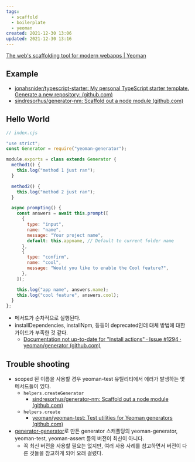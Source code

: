 ```yaml
---
tags:
  - scaffold
  - boilerplate
  - yeoman
created: 2021-12-30 13:06
updated: 2021-12-30 13:16
---
```


[The web's scaffolding tool for modern webapps | Yeoman](https://yeoman.io/)

## Example

- [jonahsnider/typescript-starter: My personal TypeScript starter template. Generate a new repository: (github.com)](https://github.com/jonahsnider/typescript-starter)
- [sindresorhus/generator-nm: Scaffold out a node module (github.com)](https://github.com/sindresorhus/generator-nm)

## Hello World

```js
// index.cjs

"use strict";
const Generator = require("yeoman-generator");

module.exports = class extends Generator {
  method1() {
    this.log("method 1 just ran");
  }

  method2() {
    this.log("method 2 just ran");
  }

  async prompting() {
    const answers = await this.prompt([
      {
        type: "input",
        name: "name",
        message: "Your project name",
        default: this.appname, // Default to current folder name
      },
      {
        type: "confirm",
        name: "cool",
        message: "Would you like to enable the Cool feature?",
      },
    ]);

    this.log("app name", answers.name);
    this.log("cool feature", answers.cool);
  }
};
```

- 메서드가 순차적으로 실행된다.
- installDependencies, installNpm, 등등이 deprecated인데 대체 방법에 대한 가이드가 부족한 것 같다.
	- [Documentation not up-to-date for "Install actions" · Issue #1294 · yeoman/generator (github.com)](https://github.com/yeoman/generator/issues/1294)

## Trouble shooting

- scoped 된 이름을 사용할 경우 yeoman-test 유틸리티에서 에러가 발생하는 몇 메서드들이 있다.
	- `helpers.createGenerator`
		- [sindresorhus/generator-nm: Scaffold out a node module (github.com)](https://github.com/sindresorhus/generator-nm)
	- `helpers.create`
		- [yeoman/yeoman-test: Test utilities for Yeoman generators (github.com)](https://github.com/yeoman/yeoman-test)
- [generator-generator](https://github.com/yeoman/generator-generator)로 만든 generator 스캐폴딩의 yeoman-generator, yeoman-test, yeoman-assert 등의 버전이 최신이 아니다.
	- 꼭 최신 버전을 사용할 필요는 없지만, 여러 사용 사례를 참고하면서 버전이 다른 것들을 참고하게 되어 오래 걸렸다.

